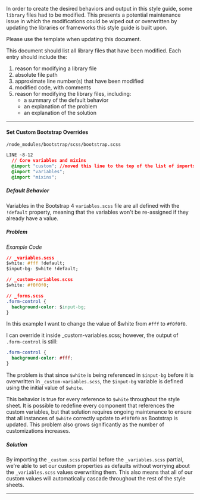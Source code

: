 In order to create the desired behaviors and output in this style guide, some `library` files had to be modified. This presents a potential maintenance issue in which the modifications could be wiped out or overwritten by updating the libraries or frameworks this style guide is built upon.

Please use the template when updating this document.

This document should list all library files that have been modified. Each entry should include the:

1. reason for modifying a library file
1. absolute file path
1. approximate line number(s) that have been modified <!-- LINE ~#-# -->
1. modified code, with comments <!-- use Prism values and a 'code fence' to block out code. Put the line numbers at the top inside each code block -->
1. reason for modifying the library files, including: <!-- L5 heading, bold - ##### __filename__ -->
    - a summary of the default behavior
    - an explanation of the problem
    - an explanation of the solution

<!-- TEMPLATE
#### reason for modifying the file
`absolute/file/path.md`

```css (this can be any supported PRISM language)
LINE ~##-##
  code //try to keep this lean
  code //comment only what was changed
  code
  code //explain the changes below
  code
```

##### __Default Behavior__
Some succinct explanation.

##### __Problem__
Some explanation of how this is causing an undesirable effect. Provide additional code snippets here to demonstrate the issue if it will add clarity or aid in understanding.

##### __Solution__
Some explanation of how the solution at the top solves the problem.

---

-->

---

#### Set Custom Bootstrap Overrides
`/node_modules/bootstrap/scss/bootstrap.scss`

```css
LINE ~8-12
  // Core variables and mixins
  @import "custom"; //moved this line to the top of the list of imports
  @import "variables";
  @import "mixins";
```

##### __Default Behavior__
Variables in the Bootstrap 4 `variables.scss` file are all defined with the `!default` property, meaning that the variables won't be re-assigned if they already have a value.

##### __Problem__
_Example Code_
```css
// _variables.scss
$white: #fff !default;
$input-bg: $white !default;

// _custom-variables.scss
$white: #f0f0f0;

// _forms.scss
.form-control {
  background-color: $input-bg;
}
```

In this example I want to change the value of $white from `#fff` to `#f0f0f0`.

I can override it inside _custom-variables.scss; however, the output of `.form-control` is still:

```css
.form-control {
  background-color: #fff;
}
```

The problem is that since `$white` is being referenced in `$input-bg` before it is overwritten in `_custom-variables.scss`, the `$input-bg` variable is defined using the initial value of `$white`.

This behavior is true for every reference to `$white` throughout the style sheet. It is possible to redefine every component that references the custom variables, but that solution requires ongoing maintenance to ensure that all instances of `$white` correctly update to `#f0f0f0` as Bootstrap is updated. This problem also grows significantly as the number of customizations increases.

##### __Solution__
By importing the `_custom.scss` partial before the `_variables.scss` partial, we're able to set our custom properties as defaults without worrying about the `_variables.scss` values overwriting them. This also means that all of our custom values will automatically cascade throughout the rest of the style sheets.

---

<!-- USE TEMPLATE COMMENTED ABOVE -->